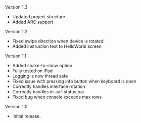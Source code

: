 Version 1.3

- Updated project structure
- Added ARC support

Version 1.2

- Fixed swipe direction when device is rotated
- Added instruction text to HelloWorld screen

Version 1.1

- Added shake-to-show option
- Fully tested on iPad
- Logging is now thread safe
- Fixed issue with pressing info button when keyboard is open
- Correctly handles interface rotation
- Correctly handles in-call status bar
- Fixed bug when console exceeds max rows

Version 1.0

- Initial release.

